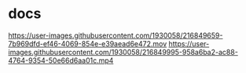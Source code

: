# docs

https://user-images.githubusercontent.com/1930058/216849659-7b969dfd-ef46-4069-854e-e39aead6e472.mov
https://user-images.githubusercontent.com/1930058/216849995-958a6ba2-ac88-4764-9354-50e66d6aa01c.mp4
